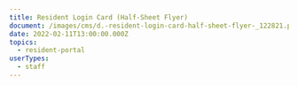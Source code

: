 ```yaml
---
title: Resident Login Card (Half-Sheet Flyer)
document: /images/cms/d.-resident-login-card-half-sheet-flyer-_122821.pdf
date: 2022-02-11T13:00:00.000Z
topics:
  - resident-portal
userTypes:
  - staff
---
```

